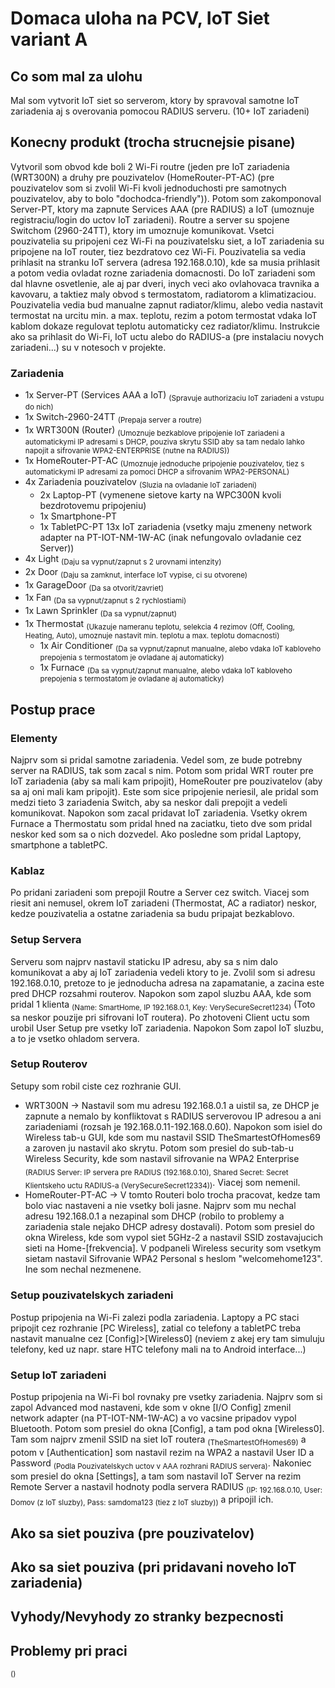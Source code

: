 # Domaca uloha na PCV, IoT Siet variant A

## Co som mal za ulohu
Mal som vytvorit IoT siet so serverom, ktory by spravoval samotne IoT zariadenia aj s
overovania pomocou RADIUS serveru. (10+ IoT zariadeni)

## Konecny produkt (trocha strucnejsie pisane)
Vytvoril som obvod kde boli 2 Wi-Fi routre (jeden pre IoT zariadenia (WRT300N) a druhy pre pouzivatelov (HomeRouter-PT-AC) (pre pouzivatelov som si zvolil Wi-Fi kvoli jednoduchosti pre samotnych pouzivatelov, aby to bolo "dochodca-friendly")). Potom som zakomponoval Server-PT, ktory ma zapnute Services AAA (pre RADIUS) a IoT (umoznuje registraciu/login do uctov IoT zariadeni). Routre a server su spojene Switchom (2960-24TT), ktory im umoznuje komunikovat. Vsetci pouzivatelia su pripojeni cez Wi-Fi na pouzivatelsku siet, a IoT zariadenia su pripojene na IoT router, tiez bezdratovo cez Wi-Fi. Pouzivatelia sa vedia prihlasit na stranku IoT servera (adresa 192.168.0.10), kde sa musia prihlasit a potom vedia ovladat rozne zariadenia domacnosti. Do IoT zariadeni som dal hlavne osvetlenie, ale aj par dveri, inych veci ako ovlahovaca travnika a kavovaru, a taktiez maly obvod s termostatom, radiatorom a klimatizaciou. Pouzivatelia vedia bud manualne zapnut radiator/klimu, alebo vedia nastavit termostat na urcitu min. a max. teplotu, rezim a potom termostat vdaka IoT kablom dokaze regulovat teplotu automaticky cez radiator/klimu. Instrukcie ako sa prihlasit do Wi-Fi, IoT uctu alebo do RADIUS-a (pre instalaciu novych zariadeni...) su v notesoch v projekte.
### Zariadenia
* 1x Server-PT (Services AAA a IoT) <sub>(Spravuje authorizaciu IoT zariadeni a vstupu do nich)</sub>
* 1x Switch-2960-24TT <sub>(Prepaja server a routre)</sub>
* 1x WRT300N (Router) <sub>(Umoznuje bezkablove pripojenie IoT zariadeni a automatickymi IP adresami s DHCP, pouziva skrytu SSID aby sa tam nedalo lahko napojit a sifrovanie WPA2-ENTERPRISE (nutne na RADIUS))</sub>
* 1x HomeRouter-PT-AC <sub>(Umoznuje jednoduche pripojenie pouzivatelov, tiez s automatickymi IP adresami za pomoci DHCP a sifrovanim WPA2-PERSONAL)</sub>
* 4x Zariadenia pouzivatelov <sub>(Sluzia na ovladanie IoT zariadeni)</sub>
  * 2x Laptop-PT (vymenene sietove karty na WPC300N kvoli bezdrotovemu pripojeniu)
  * 1x Smartphone-PT
  * 1x TabletPC-PT
13x IoT zariadenia (vsetky maju zmeneny network adapter na PT-IOT-NM-1W-AC (inak nefungovalo ovladanie cez Server))
* 4x Light <sub>(Daju sa vypnut/zapnut s 2 urovnami intenzity)</sub>
* 2x Door <sub>(Daju sa zamknut, interface IoT vypise, ci su otvorene)</sub>
* 1x GarageDoor <sub>(Da sa otvorit/zavriet)</sub>
* 1x Fan <sub>(Da sa vypnut/zapnut s 2 rychlostiami)</sub>
* 1x Lawn Sprinkler <sub>(Da sa vypnut/zapnut)</sub>
* 1x Thermostat <sub>(Ukazuje nameranu teplotu, selekcia 4 rezimov (Off, Cooling, Heating, Auto), umoznuje nastavit min. teplotu a max. teplotu domacnosti)</sub>
  * 1x Air Conditioner <sub>(Da sa vypnut/zapnut manualne, alebo vdaka IoT kabloveho prepojenia s termostatom je ovladane aj automaticky)</sub>
  * 1x Furnace <sub>(Da sa vypnut/zapnut manualne, alebo vdaka IoT kabloveho prepojenia s termostatom je ovladane aj automaticky)</sub>

## Postup prace
### Elementy
Najprv som si pridal samotne zariadenia. Vedel som, ze bude potrebny server na RADIUS, tak som zacal s nim. Potom som pridal WRT router pre IoT zariadenia (aby sa mali kam pripojit), HomeRouter pre pouzivatelov (aby sa aj oni mali kam pripojit). Este som sice pripojenie neriesil, ale pridal som medzi tieto 3 zariadenia Switch, aby sa neskor dali prepojit a vedeli komunikovat. Napokon som zacal pridavat IoT zariadenia. Vsetky okrem Furnace a Thermostatu som pridal hned na zaciatku, tieto dve som pridal neskor ked som sa o nich dozvedel. Ako posledne som pridal Laptopy, smartphone a tabletPC.
### Kablaz
Po pridani zariadeni som prepojil Routre a Server cez switch. Viacej som riesit ani nemusel, okrem IoT zariadeni (Thermostat, AC a radiator) neskor, kedze pouzivatelia a ostatne zariadenia sa budu pripajat bezkablovo.
### Setup Servera
Serveru som najprv nastavil staticku IP adresu, aby sa s nim dalo komunikovat a aby aj IoT zariadenia vedeli ktory to je. Zvolil som si adresu 192.168.0.10, pretoze to je jednoducha adresa na zapamatanie, a zacina este pred DHCP rozsahmi routerov. Napokon som zapol sluzbu AAA, kde som pridal 1 klienta <sub>(Name: SmartHome, IP 192.168.0.1, Key: VerySecureSecret1234)</sub> (Toto sa neskor pouzije pri sifrovani IoT routera). Po zhotoveni Client uctu som urobil User Setup pre vsetky IoT zariadenia. Napokon Som zapol IoT sluzbu, a to je vsetko ohladom servera.
### Setup Routerov
Setupy som robil ciste cez rozhranie GUI.
* WRT300N -> Nastavil som mu adresu 192.168.0.1 a uistil sa, ze DHCP je zapnute a nemalo by konfliktovat s RADIUS serverovou IP adresou a ani zariadeniami (rozsah je 192.168.0.11-192.168.0.60). Napokon som isiel do Wireless tab-u GUI, kde som mu nastavil SSID TheSmartestOfHomes69 a zaroven ju nastavil ako skrytu. Potom som presiel do sub-tab-u Wireless Security, kde som nastavil sifrovanie na WPA2 Enterprise <sub>(RADIUS Server: IP servera pre RADIUS (192.168.0.10), Shared Secret: Secret Klientskeho uctu RADIUS-a (VerySecureSecret12334))</sub>. Viacej som nemenil.
* HomeRouter-PT-AC -> V tomto Routeri bolo trocha pracovat, kedze tam bolo viac nastaveni a nie vsetky boli jasne. Najprv som mu nechal adresu 192.168.0.1 a nezapinal som DHCP (robilo to problemy a zariadenia stale nejako DHCP adresy dostavali). Potom som presiel do okna Wireless, kde som vypol siet 5GHz-2 a nastavil SSID zostavajucich sieti na Home-[frekvencia]. V podpaneli Wireless security som vsetkym sietam nastavil Sifrovanie WPA2 Personal s heslom "welcomehome123". Ine som nechal nezmenene.
### Setup pouzivatelskych zariadeni
Postup pripojenia na Wi-Fi zalezi podla zariadenia. Laptopy a PC staci pripojit cez rozhranie [PC Wireless], zatial co telefony a tabletPC treba nastavit manualne cez [Config]>[Wireless0] (neviem z akej ery tam simuluju telefony, ked uz napr. stare HTC telefony mali na to Android interface...)
### Setup IoT zariadeni
Postup pripojenia na Wi-Fi bol rovnaky pre vsetky zariadenia. Najprv som si zapol Advanced mod nastaveni, kde som v okne [I/O Config] zmenil network adapter (na PT-IOT-NM-1W-AC) a vo vacsine pripadov vypol Bluetooth. Potom som presiel do okna [Config], a tam pod okna [Wireless0]. Tam som najprv zmenil SSID na siet IoT routera <sub>(TheSmartestOfHomes69)</sub> a potom v [Authentication] som nastavil rezim na WPA2 a nastavil User ID a Password <sub>(Podla Pouzivatelskych uctov v AAA rozhrani RADIUS servera)</sub>. Nakoniec som presiel do okna [Settings], a tam som nastavil IoT Server na rezim Remote Server a nastavil hodnoty podla servera RADIUS <sub>(IP: 192.168.0.10, User: Domov (z IoT sluzby), Pass: samdoma123 (tiez z IoT sluzby))</sub> a pripojil ich.
## Ako sa siet pouziva (pre pouzivatelov)

## Ako sa siet pouziva (pri pridavani noveho IoT zariadenia)

## Vyhody/Nevyhody zo stranky bezpecnosti

## Problemy pri praci

<sub>()</sub>
